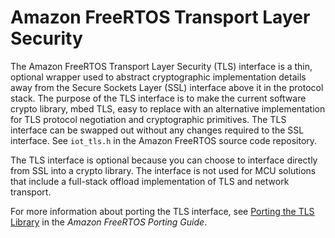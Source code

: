 # Amazon FreeRTOS Transport Layer Security<a name="security-tls"></a>

The Amazon FreeRTOS Transport Layer Security \(TLS\) interface is a thin, optional wrapper used to abstract cryptographic implementation details away from the Secure Sockets Layer \(SSL\) interface above it in the protocol stack\. The purpose of the TLS interface is to make the current software crypto library, mbed TLS, easy to replace with an alternative implementation for TLS protocol negotiation and cryptographic primitives\. The TLS interface can be swapped out without any changes required to the SSL interface\. See `iot_tls.h` in the Amazon FreeRTOS source code repository\.

The TLS interface is optional because you can choose to interface directly from SSL into a crypto library\. The interface is not used for MCU solutions that include a full\-stack offload implementation of TLS and network transport\.

For more information about porting the TLS interface, see [Porting the TLS Library](https://docs.aws.amazon.com/freertos/latest/portingguide/afr-porting-tls.html) in the *Amazon FreeRTOS Porting Guide*\.